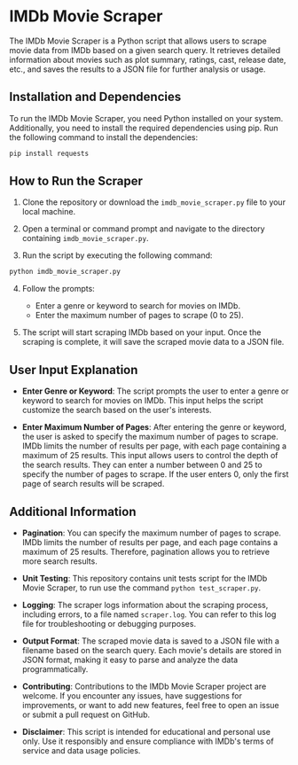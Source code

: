 # IMDb Movie Scraper

The IMDb Movie Scraper is a Python script that allows users to scrape movie data from IMDb based on a given search query. It retrieves detailed information about movies such as plot summary, ratings, cast, release date, etc., and saves the results to a JSON file for further analysis or usage.

## Installation and Dependencies

To run the IMDb Movie Scraper, you need Python installed on your system. Additionally, you need to install the required dependencies using pip. Run the following command to install the dependencies:

```bash
pip install requests
```


## How to Run the Scraper

1. Clone the repository or download the `imdb_movie_scraper.py` file to your local machine.

2. Open a terminal or command prompt and navigate to the directory containing `imdb_movie_scraper.py`.

3. Run the script by executing the following command:

```bash
python imdb_movie_scraper.py
```


4. Follow the prompts:
   - Enter a genre or keyword to search for movies on IMDb.
   - Enter the maximum number of pages to scrape (0 to 25).

5. The script will start scraping IMDb based on your input. Once the scraping is complete, it will save the scraped movie data to a JSON file.

## User Input Explanation

- **Enter Genre or Keyword**: The script prompts the user to enter a genre or keyword to search for movies on IMDb. This input helps the script customize the search based on the user's interests.

- **Enter Maximum Number of Pages**: After entering the genre or keyword, the user is asked to specify the maximum number of pages to scrape. IMDb limits the number of results per page, with each page containing a maximum of 25 results. This input allows users to control the depth of the search results. They can enter a number between 0 and 25 to specify the number of pages to scrape. If the user enters 0, only the first page of search results will be scraped.


## Additional Information

- **Pagination**: You can specify the maximum number of pages to scrape. IMDb limits the number of results per page, and each page contains a maximum of 25 results. Therefore, pagination allows you to retrieve more search results.

- **Unit Testing**: This repository contains unit tests script for the IMDb Movie Scraper, to run use the command  `python test_scraper.py`.

- **Logging**: The scraper logs information about the scraping process, including errors, to a file named `scraper.log`. You can refer to this log file for troubleshooting or debugging purposes.

- **Output Format**: The scraped movie data is saved to a JSON file with a filename based on the search query. Each movie's details are stored in JSON format, making it easy to parse and analyze the data programmatically.

- **Contributing**: Contributions to the IMDb Movie Scraper project are welcome. If you encounter any issues, have suggestions for improvements, or want to add new features, feel free to open an issue or submit a pull request on GitHub.

- **Disclaimer**: This script is intended for educational and personal use only. Use it responsibly and ensure compliance with IMDb's terms of service and data usage policies.
